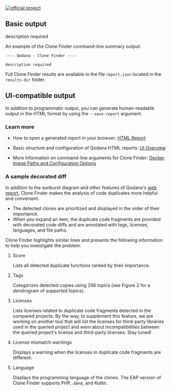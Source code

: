 [//]: # (title: Clone Finder Output Formats)

[![official project](https://jb.gg/badges/official-flat-square.svg)](https://confluence.jetbrains.com/display/ALL/JetBrains+on+GitHub)

## Basic output

description required

An example of the Clone Finder command-line summary output:
```
---- Qodana - Clone Finder ----

description required

```
Full Clone Finder results are available in the file `report.json` located in the `results-dir` folder.

## UI-compatible output

In addition to programmatic output, you can generate human-readable output in the HTML format by using the `--save-report` argument.

### Learn more

* How to open a generated report in your browser: [HTML Report](html-report.md)

* Basic structure and configuration of Qodana HTML reports: [UI Overview](ui-overview.md)

* More information on command-line arguments for Clone Finder: [Docker Image Paths and Configuration Options](clone-finder-docker-techs.md)

### A sample decorated diff
In addition to the sunburst diagram and other features of Qodana's [web report](ui-overview.md), Clone Finder makes the analysis of code duplicates more helpful and convenient.
- The detected clones are prioritized and displayed in the order of their importance.
- When you expand an item, the duplicate code fragments are provided with decorated code diffs and are annotated with tags, licenses, languages, and file paths.

[//]: # "![](php-diff.png)"

Clone Finder highlights similar lines and presents the following information to help you investigate the problem:
1. Score

    Lists all detected duplicate functions ranked by their importance.
2. Tags

    Categorizes detected copies using 256 topics (see Figure 2 for a dendrogram of supported topics).
3. Licenses

    Lists licenses related to duplicate code fragments detected in the compared projects.
By the way, to supplement this feature, we are working on another tool that will list the licenses for third-party libraries used in the queried project and warn about incompatibilities between the queried project's license and third-party licenses. Stay tuned!
4. License mismatch warnings

    Displays a warning when the licenses in duplicate code fragments are different.
5. Language

    Displays the programming language of the clones. The EAP version of Clone Finder supports PHP, Java, and Kotlin.

